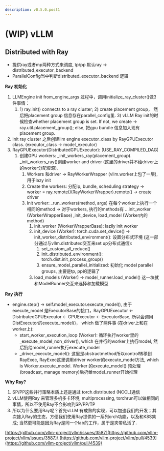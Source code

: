 ```yaml
---
description: v0.5.0.post1
---
```


# (WIP) vLLM

## Distributed with Ray

* 提供ray或者mp两种方式来调度, tp/pp 默认ray -> distributed\_executor\_backend
* ParallelConfig当中判断distributed\_executor\_backend 逻辑

**Ray 初始化**

1. LLMEngine init from\_engine\_args 过程中，调用initialize\_ray\_cluster()做3件事情：
   1. &#x20; 1\) ray.init() connects to a ray cluster;  2) create placement group， 然后把placement group 信息存在parallel\_config里.  3) vLLM Ray init的时候检查whether placement group is set. If not, we create -> ray.util.placement\_group(); else, 把gpu bundle 信息加入现有placement group.
2. Init ray cluster 之后创建llm engine executor\_class by RayGPUExecutor class. (executor\_class -> model\_executor)
3. RayGPUExecutor(DistributedGPUExecutor): (USE\_RAY\_COMPILED\_DAG)
   1. 创建GPU workers: \_init\_workers\_ray(placement\_group). \_init\_workers\_ray()创建worker and driver (这里的driver并不给driver上的worker分配资源).
      1. Workers 和driver -> RayWorkerWrapper (vllm.worker上包了一层), 用于lazy init
      2. Create the workers: 分配ip, bundle, scheduling strategy -> worker = ray.remote()(RayWorkerWrapper).remote() -> create driver
      3. Init worker: \_run\_workers(method, args) 在每个worker上执行一个相同的method -> 对于workers, 执行的methods有 ...init\_worker (WorkerWrapperBase) ,init\_device, load\_model (Worker内的method)
         1. init\_worker (WorkerWrapperBase): lazily init worker
         2. init\_device (Worker): torch.cuda.set\_device() -> init\_worker\_distributed\_environment(): 设置分布式环境 (这一部分通过与vllm.distributed交互来set up分布式通信):
            1. set\_custom\_all\_reduce()
            2. init\_distributed\_environment(): torch.dist.init\_process\_group()
            3. ensure\_model\_parallel\_initialized: 初始化 model parallel groups, 主要是tp, pp的逻辑了
         3. load\_models (Worker) -> model\_runner.load\_model() 这一块就和ModelRunner交互来选择和加载模型

**Ray 执行**

* engine.step() -> self.model\_executor.execute\_model(), 由于execute\_model 是ExecutorBase的接口，RayGPUExecutor <- DistributedGPUExecutor <- GPUExecutor <- ExecutorBase, 所以会调用DistExecutor的execute\_model()， which 做了两件事 (在driver上和在worker上):
  * start\_worker\_execution\_loop (Worker): 循环执行worker里的\_execute\_model\_non\_driver(), which 在并行的worker上执行model, 然后扔给model\_runner执行execute\_model
  * \_driver\_execute\_model(): 这里是abstractmethod所以control转移到RayExec, RayExec这里调用driver worker的execute\_model方法, which is Worker.execute\_model. Worker 的execute\_model() 预处理(broadcast, manage memory)后扔给model\_runner开始推理

**Why Ray?**

1. SP/PP这些并行策略本质上还是通过 torch.distributed (NCCL)通信
2. vLLM使用Ray 来管理多机多卡环境, multiprocessing, torchrun可以做相同的事情，所以不使用Ray不会影响到SP/PP/TP
3. 所以为什么要用Ray呢？首先vLLM 有成熟的实现，可以加速我们的开发；其次接入Ray的生态，方便我们使用Ray提供的一系列orch功能，以及和K8S集成; 当然更可能是因为Ray是同一个lab的工作，属于是夹带私活了.

[https://github.com/vllm-project/vllm/issues/3587](https://github.com/vllm-project/vllm/issues/3587)\
[https://github.com/vllm-project/vllm/pull/4539](https://github.com/vllm-project/vllm/pull/4539)
